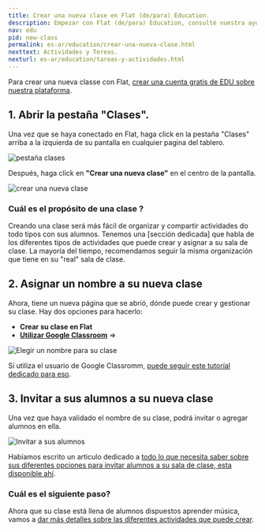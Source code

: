 ```yaml
---
title: Crear una nueva clase en Flat (de/para) Education.
description: Empezar con Flat (de/para) Education, consulté nuestra ayuda e información sobre nuestro producto educativo.
nav: edu
pid: new-class
permalink: es-ar/education/crear-una-nueva-clase.html
nexttext: Actividades y Tereas.
nexturl: es-ar/education/tareas-y-actividades.html
---
```


Para crear una nueva classe con Flat, [crear una cuenta gratis de EDU sobre nuestra plataforma](https://flat.io/edu).

## 1. Abrir la pestaña "Clases".

Una vez que se haya conectado en Flat, haga click en la pestaña "Clases" arriba a la izquierda de su pantalla en cualquier pagina del tablero.

![pestaña clases](/help/assets/img/createaclass/classestab.PNG)

Después, haga click en **"Crear una nueva clase"** en el centro de la pantalla.

![crear una nueva clase](/help/assets/img/createaclass/createanewclass.PNG)

### Cuál es el propósito de una clase ?

Creando una clase será más fácil de organizar y compartir actividades do todo tipos con sus alumnos.
Tenemos una [sección dedicada] que habla de los diferentes tipos de actividades que puede crear y asignar a su sala de clase.
La mayoría del tiempo, recomendamos seguir la misma organización que tiene en su "real" sala de clase.

## 2. Asignar un nombre a su nueva clase
Ahora, tiene un nueva página que se abrió, dónde puede crear y gestionar su clase. Hay dos opciones para hacerlo:
  * **Crear su clase en Flat**
  * **[Utilizar Google Classroom](/help/en/education/google-classroom/setup-course.html)** => 

![Elegir un nombre para su clase](/help/assets/img/createaclass/chooseanameforyournewclass.PNG)


Si utiliza el usuario de Google Classromm, [puede seguir este tutoríal dedicado para eso](/help/en/education/google-classroom/setup-course.html).


## 3. Invitar a sus alumnos a su nueva clase

Una vez que haya validado el nombre de su clase, podrá invitar o agregar alumnos en ella.

![Invitar a sus alumnos](/help/assets/img/createaclass/addstudents.png)

Habíamos escrito un articulo dedicado a [todo lo que necesita saber sobre sus diferentes opciones para invitar alumnos a su sala de clase, esta disponible ahí](/help/es-ar/education/agrega-alumnos.html).


### Cuál es el siguiente paso?

Ahora que su clase está llena de alumnos dispuestos aprender música, vamos a [dar más detalles sobre las diferentes actividades que puede crear](/help/es-ar/education/tareas-y-actividades.html).